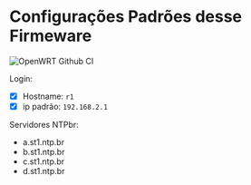 # Configurações Padrões desse Firmeware

![OpenWRT Github CI](https://github.com/Sirherobrine23/OPenwrt-X64/workflows/OpenWRT%20Github%20CI/badge.svg?branch=Openwrt18)

Login:

- [x]  Hostname:  `r1`
- [x] ip padrão: `192.168.2.1`

Servidores NTPbr:

- a.st1.ntp.br
- b.st1.ntp.br
- c.st1.ntp.br
- d.st1.ntp.br
  

